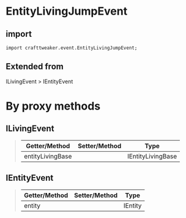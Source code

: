 # EntityLivingJumpEvent

## import
`import crafttweaker.event.EntityLivingJumpEvent;`

## Extended from
ILivingEvent > IEntityEvent

# By proxy methods

## ILivingEvent
> | Getter/Method   | Setter/Method     | Type                  |
> |-----------------|-------------------|-----------------------|
> | entityLivingBase|                   | IEntityLivingBase     |

## IEntityEvent
> | Getter/Method   | Setter/Method     | Type                  |
> |-----------------|-------------------|-----------------------|
> | entity          |                   | IEntity               |